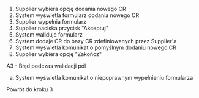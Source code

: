 1. Supplier wybiera opcję dodania nowego CR
2. System wyświetla formularz dodania nowego CR
3. Supplier wypełnia formularz 
4. Supplier naciska przycisk "Akceptuj"
5. System waliduje formularz
6. System dodaje CR do bazy CR zdefiniowanych przez Supplier'a
7. System wyświetla komunikat o pomyślnym dodaniu nowego CR
8. Supplier wybiera opcję "Zakończ"

A3 - Błąd podczas walidacji pól
<ol type='a'>
  <li>System wyświetla komunikat o niepoprawnym wypełnieniu formularza</li>
</ol>

Powrót do kroku 3
